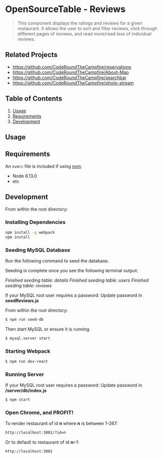 # OpenSourceTable - Reviews

> This component displays the ratings and reviews for a given restaurant. It allows the user to sort and filter reviews, click through different pages of reviews, and read more/read less of individual reviews.

## Related Projects

  - https://github.com/CodeRoundTheCampfire/reservations
  - https://github.com/CodeRoundTheCampfire/About-Map
  - https://github.com/CodeRoundTheCampfire/searchbar
  - https://github.com/CodeRoundTheCampfire/photo-stream

## Table of Contents

1. [Usage](#Usage)
1. [Requirements](#requirements)
1. [Development](#development)

## Usage

## Requirements

An `nvmrc` file is included if using [nvm](https://github.com/creationix/nvm).

- Node 6.13.0
- etc

## Development

From within the root directory:

### Installing Dependencies

```sh
npm install -g webpack
npm install
```

### Seeding MySQL Database

Run the following command to seed the database.

Seeding is complete once you see the following terminal output:

*Finished seeding table: details*
*Finished seeding table: users*
*Finished seeding table: reviews*

If your MySQL root user requires a password:
Update password in **seedReviews.js**

From within the root directory:

```sh
$ npm run seed-db
```

Then start MySQL or ensure it is running.

```sh
$ mysql.server start
```

### Starting Webpack 

```sh
$ npm run dev-react
```

### Running Server

If your MySQL root user requires a password:
Update password in **/server/db/index.js**

```sh
$ npm start
```

### Open Chrome, and PROFIT!

To render restaurant of id **n** where **n** is between 1-267:

```sh
http://localhost:3002/?id=n
```

Or to default to restaurant of id **n**=1:

```sh
http://localhost:3002
```
